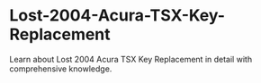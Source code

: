 # Lost-2004-Acura-TSX-Key-Replacement
Learn about Lost 2004 Acura TSX Key Replacement in detail with comprehensive knowledge.
